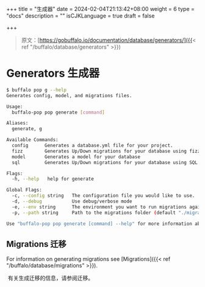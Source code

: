 +++
title = "生成器"
date = 2024-02-04T21:13:42+08:00
weight = 6
type = "docs"
description = ""
isCJKLanguage = true
draft = false

+++

> 原文：[https://gobuffalo.io/documentation/database/generators/]({{< ref "/buffalo/database/generators" >}})

# Generators 生成器 

```bash
$ buffalo pop g --help
Generates config, model, and migrations files.

Usage:
  buffalo-pop pop generate [command]

Aliases:
  generate, g

Available Commands:
  config      Generates a database.yml file for your project.
  fizz        Generates Up/Down migrations for your database using fizz.
  model       Generates a model for your database
  sql         Generates Up/Down migrations for your database using SQL.

Flags:
  -h, --help   help for generate

Global Flags:
  -c, --config string   The configuration file you would like to use.
  -d, --debug           Use debug/verbose mode
  -e, --env string      The environment you want to run migrations against. Will use $GO_ENV if set. (default "development")
  -p, --path string     Path to the migrations folder (default "./migrations")

Use "buffalo-pop pop generate [command] --help" for more information about a command.
```

## Migrations 迁移 

For information on generating migrations see [Migrations]({{< ref "/buffalo/database/migrations" >}}).

​	有关生成迁移的信息，请参阅迁移。
